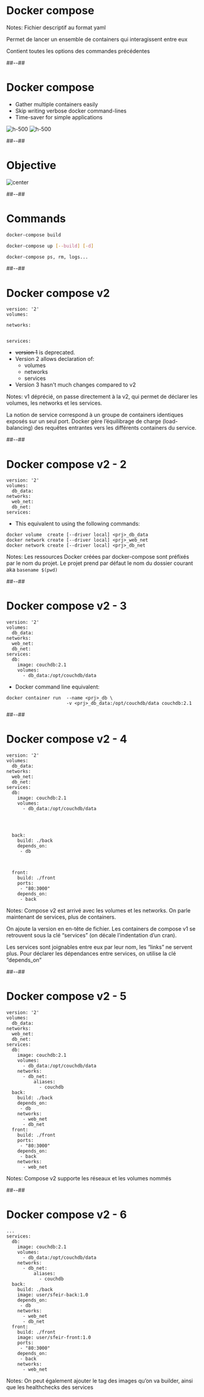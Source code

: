 # Docker compose

Notes:
Fichier descriptif au format yaml

Permet de lancer un ensemble de containers qui interagissent entre eux

Contient toutes les options des commandes précédentes

##--##

<!-- .slide: class="sfeir-bg-white-3" -->

# Docker compose

* Gather multiple containers easily
* Skip writing verbose docker command-lines
* Time-saver for simple applications
<!-- .element: style="margin-bottom: 6rem;" -->

![h-500](./assets/images/docker-compose/kraken.png)
![h-500](./assets/images/docker-compose/whale.png) <!-- .element: style="margin-left: 6rem;" -->

##--##

<!-- .slide: class="sfeir-bg-white-3" -->

# Objective

![center](./assets/images/docker-compose/swarm_cluster.png) <!-- .element: width="100%" -->

##--##

<!-- .slide: class="sfeir-bg-white-3 with-code big-code" -->

# Commands

```bash
docker-compose build

docker-compose up [--build] [-d]

docker-compose ps, rm, logs...
```

##--##

<!-- .slide: class="sfeir-bg-white-3 with-code medium-code" -->

# Docker compose v2

```docker
version: '2'
volumes:

networks:


services:
```

* ~~version 1~~ is deprecated.
* Version 2 allows declaration of:
  * volumes
  * networks
  * services
* Version 3 hasn't much changes compared to v2

Notes:
v1 déprécié, on passe directement à la v2, qui permet de déclarer les volumes, les networks et les services.

La notion de service correspond à un groupe de containers identiques exposés sur un seul port.
Docker gère l’équilibrage de charge (load-balancing) des requêtes entrantes vers les différents containers du service.

##--##

<!-- .slide: class="sfeir-bg-white-3 with-code medium-code" -->

# Docker compose v2 - 2

```docker
version: '2'
volumes:
  db_data:
networks:
  web_net:
  db_net:
services:
```

* This equivalent to using the following commands:

```docker
docker volume  create [--driver local] <prj>_db_data
docker network create [--driver local] <prj>_web_net
docker network create [--driver local] <prj>_db_net
```

Notes:
Les ressources Docker créées par docker-compose sont préfixés par le nom du projet.
Le projet prend par défaut le nom du dossier courant aka `basename $(pwd)`

##--##

<!-- .slide: class="sfeir-bg-white-3 with-code medium-code" -->

# Docker compose v2 - 3

```docker
version: '2'
volumes:
  db_data:
networks:
  web_net:
  db_net:
services:
  db:
    image: couchdb:2.1
    volumes:
      - db_data:/opt/couchdb/data
```

* Docker command line equivalent:

```docker
docker container run  --name <prj>_db \
                      -v <prj>_db_data:/opt/couchdb/data couchdb:2.1
```

##--##

<!-- .slide: class="sfeir-bg-white-3 with-code medium-code" -->

# Docker compose v2 - 4

```docker
version: '2'
volumes:
  db_data:
networks:
  web_net:
  db_net:
services:
  db:
    image: couchdb:2.1
    volumes:
      - db_data:/opt/couchdb/data




  back:
    build: ./back
    depends_on:
     - db



  front:
    build: ./front
    ports:
     - "80:3000"
    depends_on:
     - back
```

Notes:
Compose v2 est arrivé avec les volumes et les networks.
On parle maintenant de services, plus de containers.

On ajoute la version en en-tête de fichier.
Les containers de compose v1 se retrouvent sous la clé “services” (on décale l’indentation d’un cran).

Les services sont joignables entre eux par leur nom, les “links” ne servent plus.
Pour déclarer les dépendances entre services, on utilise la clé “depends_on”

##--##

<!-- .slide: class="sfeir-bg-white-3 with-code medium-code" -->

# Docker compose v2 - 5

```docker
version: '2'
volumes:
  db_data:
networks:
  web_net:
  db_net:
services:
  db:
    image: couchdb:2.1
    volumes:
      - db_data:/opt/couchdb/data
    networks:
      - db_net:
          aliases:
            - couchdb
  back:
    build: ./back
    depends_on:
     - db
    networks:
      - web_net
      - db_net
  front:
    build: ./front
    ports:
     - "80:3000"
    depends_on:
     - back
    networks:
      - web_net
```

Notes:
Compose v2 supporte les réseaux et les volumes nommés

##--##

<!-- .slide: class="sfeir-bg-white-3 with-code medium-code" -->

# Docker compose v2 - 6

```docker
...
services:
  db:
    image: couchdb:2.1
    volumes:
      - db_data:/opt/couchdb/data
    networks:
      - db_net:
          aliases:
            - couchdb
  back:
    build: ./back
    image: user/sfeir-back:1.0
    depends_on:
     - db
    networks:
      - web_net
      - db_net
  front:
    build: ./front
    image: user/sfeir-front:1.0
    ports:
     - "80:3000"
    depends_on:
     - back
    networks:
      - web_net
```

Notes:
On peut également ajouter le tag des images qu’on va builder, ainsi que les healthchecks des services
